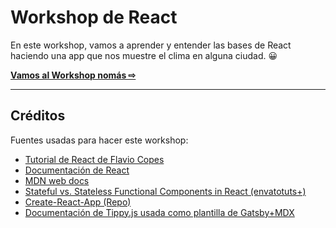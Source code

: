 # Workshop de React

En este workshop, vamos a aprender y entender las bases de React haciendo una app que nos muestre el clima en alguna ciudad. 😀

[**Vamos al Workshop nomás ⇨**](https://agustinmulet.github.io/reactworkshop)

---

## Créditos

Fuentes usadas para hacer este workshop:

- [Tutorial de React de Flavio Copes](https://flaviocopes.com/react/)
- [Documentación de React](https://reactjs.org/docs/getting-started.html)
- [MDN web docs](https://developer.mozilla.org/es/docs/Web)
- [Stateful vs. Stateless Functional Components in React (envatotuts+)](https://code.tutsplus.com/tutorials/stateful-vs-stateless-functional-components-in-react--cms-29541)
- [Create-React-App (Repo)](https://github.com/facebook/create-react-app)
- [Documentación de Tippy.js usada como plantilla de Gatsby+MDX](https://github.com/atomiks/tippyjs/tree/master/website)
